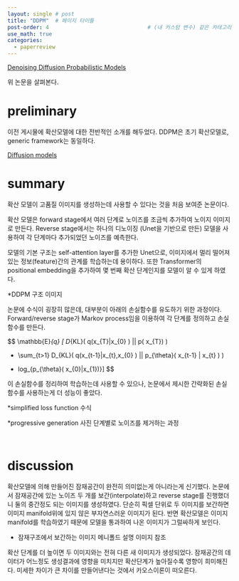 ```yaml
---
layout: single # post
title: "DDPM"  # 페이지 타이틀
post-order: 4                               # (내 커스텀 변수) 같은 카테고리 내 정렬 순서
use_math: true
categories:
  - paperreview
---
```


[Denoising Diffusion Probabilistic Models][paperlink]

[paperlink]:https://arxiv.org/abs/2006.11239

위 논문을 살펴본다.

# preliminary
이전 게시물에 확산모델에 대한 전반적인 소개를 해두었다. DDPM은 초기 확산모델로, generic framework는 동일하다.

[Diffusion models][link]

[link]: https://bluesparrow2000.github.io/paperreview/diffusion/


# summary
확산 모델이 고품질 이미지를 생성하는데 사용할 수 있다는 것을 처음 보여준 논문이다.

확산 모델은 forward stage에서 여러 단계로 노이즈를 조금씩 추가하여 노이지 이미지로 만든다.
Reverse stage에서는 하나의 디노이징 (Unet을 기반으로 만든) 모델을 사용하여 각 단계마다 추가되었던 노이즈를 예측한다.

모델의 기본 구조는 self-attention layer를 추가한 Unet으로, 이미지에서 멀리 떨어져 있는 정보(feature)간의 관계를 학습하는데 용이하다.
또한 Transformer의 positional embedding을 추가하여 몇 번째 확산 단계인지를 모델이 알 수 있게 하였다.

*DDPM 구조 이미지

논문에 수식이 굉장히 많은데, 대부분이 아래의 손실함수를 유도하기 위한 과정이다.
Forward/reverse stage가 Markov process임을 이용하여 각 단계를 정의하고 손실함수를 만든다.

$$ \mathbb{E}_{q} [ D_{KL}\( q\(x_{T}|x_{0} \) || p\( x_{T}\) \)
 + \sum_{t>1} D_{KL}\( q\(x_{t-1}|x_{t},x_{0} \) || p_{\theta}\( x_{t-1} | x_{t} \) \)
- log_{p_{\theta}\( x_{0}|x_{1}\)}] $$ 

이 손실함수를 정리하여 학습하는데 사용할 수 있으나, 논문에서 제시한 간략화된 손실함수를 사용하는게 더 성능이 좋았다.

*simplified loss function 수식



*progressive generation 사진
단계별로 노이즈를 제거하는 과정


<br/>

# discussion

확산모델에 의해 만들어진 잠재공간이 완전히 의미없는게 아니라는게 신기했다. 
논문에서 잠재공간에 있는 노이즈 두 개를 보간(interpolate)하고 reverse stage를 진행했더니 둘의 중간정도 되는 이미지를 생성하였다.
단순히 픽셀 단위로 두 이미지를 보간하면 이미지 manifold위에 있지 않은 부자연스러운 이미지가 된다. 반면 확산모델은 이미지 manifold를 학습하였기 때문에 모델을 통과하여 나온 이미지가 그럴싸하게 보인다. 

* 잠재구조에서 보간하는 이미지 메니폴드 설명 이미지 참조

확산 단계를 더 높이면 두 이미지와는 전혀 다른 새 이미지가 생성되었다. 잠재공간의 데이터가 어느정도 생성결과에 영향을 미치지만 확산단계가 높아질수록 영향이 희미해진다. 미세한 차이가 큰 차이를 만들어낸다는 것에서 카오스이론이 떠오른다.
